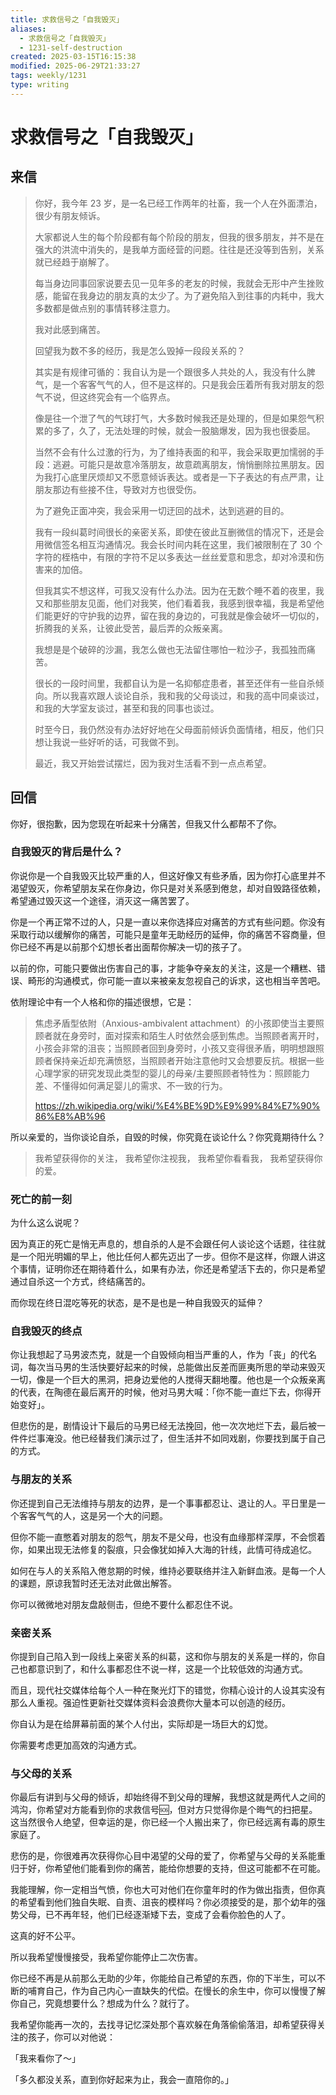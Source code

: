 ```yaml
---
title: 求救信号之「自我毁灭」
aliases:
  - 求救信号之「自我毁灭」
  - 1231-self-destruction
created: 2025-03-15T16:15:38
modified: 2025-06-29T21:33:27
tags: weekly/1231
type: writing
---
```


# 求救信号之「自我毁灭」

## 来信

> 你好，我今年 23 岁，是一名已经工作两年的社畜，我一个人在外面漂泊，很少有朋友倾诉。
>
> 大家都说人生的每个阶段都有每个阶段的朋友，但我的很多朋友，并不是在强大的洪流中消失的，是我单方面经营的问题。往往是还没等到告别，关系就已经趋于崩解了。
>
> 每当身边同事回家说要去见一见年多的老友的时候，我就会无形中产生挫败感，能留在我身边的朋友真的太少了。为了避免陷入到往事的内耗中，我大多数都是做点别的事情转移注意力。
>
> 我对此感到痛苦。
>
> 回望我为数不多的经历，我是怎么毁掉一段段关系的？
>
> 其实是有规律可循的：我自认为是一个跟很多人共处的人，我没有什么脾气，是一个客客气气的人，但不是这样的。只是我会压着所有我对朋友的怨气不说，但这终究会有一个临界点。
>
> 像是往一个泄了气的气球打气，大多数时候我还是处理的，但是如果怨气积累的多了，久了，无法处理的时候，就会一股脑爆发，因为我也很委屈。
>
> 当然不会有什么过激的行为，为了维持表面的和平，我会采取更加懦弱的手段：逃避。可能只是故意冷落朋友，故意疏离朋友，悄悄删除拉黑朋友。因为我打心底里厌烦却又不愿意倾诉表达。或者是一下子表达的有点严肃，让朋友那边有些接不住，导致对方也很受伤。
>
> 为了避免正面冲突，我会采用一切迂回的战术，达到逃避的目的。
>
> 我有一段纠葛时间很长的亲密关系，即使在彼此互删微信的情况下，还是会用微信签名相互沟通情况。我会长时间内耗在这里，我们被限制在了 30 个字符的桎梏中，有限的字符不足以多表达一丝丝爱意和思念，却对冷漠和伤害来的加倍。
>
> 但我其实不想这样，可我又没有什么办法。因为在无数个睡不着的夜里，我又和那些朋友见面，他们对我笑，他们看着我，我感到很幸福，我是希望他们能更好的守护我的边界，留在我的身边的，可我就是像会破坏一切似的，折腾我的关系，让彼此受苦，最后弄的众叛亲离。
>
> 我想是是个破碎的沙漏，我怎么做也无法留住哪怕一粒沙子，我孤独而痛苦。
>
> 很长的一段时间里，我都自认为是一名抑郁症患者，甚至还伴有一些自杀倾向。所以我喜欢跟人谈论自杀，我和我的父母谈过，和我的高中同桌谈过，和我的大学室友谈过，甚至和我的同事也谈过。
>
> 时至今日，我仍然没有办法好好地在父母面前倾诉负面情绪，相反，他们只想让我说一些好听的话，可我做不到。
>
> 最近，我又开始尝试摆烂，因为我对生活看不到一点点希望。

## 回信

你好，很抱歉，因为您现在听起来十分痛苦，但我又什么都帮不了你。

### 自我毁灭的背后是什么？

你说你是一个自我毁灭比较严重的人，但这好像又有些矛盾，因为你打心底里并不渴望毁灭，你希望朋友呆在你身边，你只是对关系感到倦怠，却对自毁路径依赖，希望通过毁灭这一个途径，消灭这一痛苦罢了。

你是一个再正常不过的人，只是一直以来你选择应对痛苦的方式有些问题。你没有采取行动以缓解你的痛苦，可能只是童年无助经历的延伸，你的痛苦不容商量，但你已经不再是以前那个幻想长者出面帮你解决一切的孩子了。

以前的你，可能只要做出伤害自己的事，才能争夺亲友的关注，这是一个糟糕、错误、畸形的沟通模式，你可能一直以来被亲友忽视自己的诉求，这也相当辛苦吧。

依附理论中有一个人格和你的描述很想，它是：

> 焦虑矛盾型依附（Anxious-ambivalent attachment）的小孩即使当主要照顾者就在身旁时，面对探索和陌生人时依然会感到焦虑。当照顾者离开时，小孩会非常的沮丧；当照顾者回到身旁时，小孩又变得很矛盾，明明想跟照顾者保持亲近却充满愤怒，当照顾者开始注意他时又会想要反抗。根据一些心理学家的研究发现此类型的婴儿的母亲/主要照顾者特性为：照顾能力差、不懂得如何满足婴儿的需求、不一致的行为。
>
> https://zh.wikipedia.org/wiki/%E4%BE%9D%E9%99%84%E7%90%86%E8%AB%96

所以亲爱的，当你谈论自杀，自毁的时候，你究竟在谈论什么？你究竟期待什么？

> 我希望获得你的关注，
> 我希望你注视我，
> 我希望你看看我，
> 我希望获得你的爱。

### 死亡的前一刻

为什么这么说呢？

因为真正的死亡是悄无声息的，想自杀的人是不会跟任何人谈论这个话题，往往就是一个阳光明媚的早上，他比任何人都先迈出了一步。但你不是这样，你跟人讲这个事情，证明你还在期待着什么，如果有办法，你还是希望活下去的，你只是希望通过自杀这一个方式，终结痛苦的。

而你现在终日混吃等死的状态，是不是也是一种自我毁灭的延伸？

### 自我毁灭的终点

你让我想起了马男波杰克，就是一个自毁倾向相当严重的人，作为「丧」的代名词，每次当马男的生活快要好起来的时候，总能做出反差而匪夷所思的举动来毁灭一切，像是一个巨大的黑洞，把身边爱他的人搅得天翻地覆。他也是一个众叛亲离的代表，在陶德在最后离开的时候，他对马男大喊：「你不能一直烂下去，你得开始变好」。

但悲伤的是，剧情设计下最后的马男已经无法挽回，他一次次地烂下去，最后被一件件烂事淹没。他已经替我们演示过了，但生活并不如同戏剧，你要找到属于自己的方式。

### 与朋友的关系

你还提到自己无法维持与朋友的边界，是一个事事都忍让、退让的人。平日里是一个客客气气的人，这是另一个大的问题。

但你不能一直憋着对朋友的怨气，朋友不是父母，也没有血缘那样深厚，不会惯着你，如果出现无法修复的裂痕，只会像犹如掉入大海的针线，此情可待成追忆。

如何在与人的关系陷入倦怠期的时候，维持必要联络并注入新鲜血液。是每一个人的课题，原谅我暂时还无法对此做出解答。

你可以微微地对朋友盘敲侧击，但绝不要什么都忍住不说。

### 亲密关系

你提到自己陷入到一段线上亲密关系的纠葛，这和你与朋友的关系是一样的，你自己也都意识到了，和什么事都忍住不说一样，这是一个比较低效的沟通方式。

而且，现代社交媒体给每个人一种在聚光灯下的错觉，你精心设计的人设其实没有那么人重视。强迫性更新社交媒体资料会浪费你大量本可以创造的经历。

你自认为是在给屏幕前面的某个人付出，实际却是一场巨大的幻觉。

你需要考虑更加高效的沟通方式。

### 与父母的关系

你最后有讲到与父母的倾诉，却始终得不到父母的理解，我想这就是两代人之间的鸿沟，你希望对方能看到你的求救信号🆘，但对方只觉得你是个晦气的扫把星。这当然很令人绝望，但幸运的是，你已经一个人搬出来了，你已经远离有毒的原生家庭了。

悲伤的是，你很难再次获得你心目中渴望的父母的爱了，你希望与父母的关系能重归于好，你希望他们能看到你的痛苦，能给你想要的支持，但这可能都不在可能。

我能理解，你一定相当气愤，你也大可对他们在你童年时的作为做出指责，但你真的希望看到他们独自失眠、自责、沮丧的模样吗？你必须接受的是，那个幼年的强势父母，已不再年轻，他们已经逐渐矮下去，变成了会看你脸色的人了。

这真的好不公平。

所以我希望慢慢接受，我希望你能停止二次伤害。

你已经不再是从前那么无助的少年，你能给自己希望的东西，你的下半生，可以不断的哺育自己，作为自己内心一直缺失的代偿。在慢长的余生中，你可以慢慢了解你自己，究竟想要什么？想成为什么？就行了。

我希望你能再一次的，去找寻记忆深处那个喜欢躲在角落偷偷落泪，却希望获得关注的孩子，你可以对他说：

「我来看你了～」

「多久都没关系，直到你好起来为止，我会一直陪你的。」

